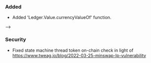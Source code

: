 ### Added

- Added 'Ledger.Value.currencyValueOf' function.

-->

### Security

- Fixed state machine thread token on-chain check in light of https://www.tweag.io/blog/2022-03-25-minswap-lp-vulnerability

